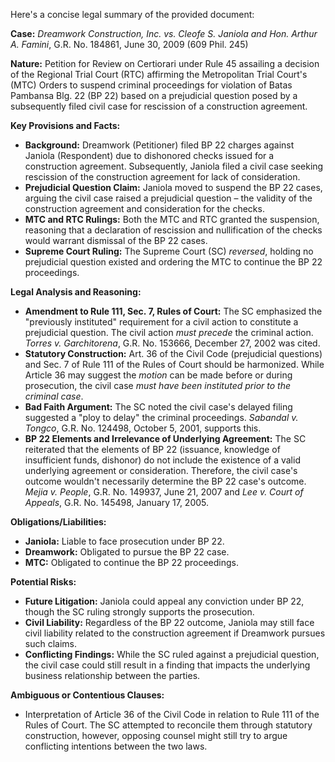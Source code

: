 Here's a concise legal summary of the provided document:

**Case:** *Dreamwork Construction, Inc. vs. Cleofe S. Janiola and Hon. Arthur A. Famini*, G.R. No. 184861, June 30, 2009 (609 Phil. 245)

**Nature:** Petition for Review on Certiorari under Rule 45 assailing a decision of the Regional Trial Court (RTC) affirming the Metropolitan Trial Court's (MTC) Orders to suspend criminal proceedings for violation of Batas Pambansa Blg. 22 (BP 22) based on a prejudicial question posed by a subsequently filed civil case for rescission of a construction agreement.

**Key Provisions and Facts:**

*   **Background:** Dreamwork (Petitioner) filed BP 22 charges against Janiola (Respondent) due to dishonored checks issued for a construction agreement. Subsequently, Janiola filed a civil case seeking rescission of the construction agreement for lack of consideration.
*   **Prejudicial Question Claim:** Janiola moved to suspend the BP 22 cases, arguing the civil case raised a prejudicial question – the validity of the construction agreement and consideration for the checks.
*   **MTC and RTC Rulings:** Both the MTC and RTC granted the suspension, reasoning that a declaration of rescission and nullification of the checks would warrant dismissal of the BP 22 cases.
*   **Supreme Court Ruling:** The Supreme Court (SC) *reversed*, holding no prejudicial question existed and ordering the MTC to continue the BP 22 proceedings.

**Legal Analysis and Reasoning:**

*   **Amendment to Rule 111, Sec. 7, Rules of Court:** The SC emphasized the "previously instituted" requirement for a civil action to constitute a prejudicial question.  The civil action *must precede* the criminal action. *Torres v. Garchitorena*, G.R. No. 153666, December 27, 2002 was cited.
*   **Statutory Construction:** Art. 36 of the Civil Code (prejudicial questions) and Sec. 7 of Rule 111 of the Rules of Court should be harmonized. While Article 36 may suggest the *motion* can be made before or during prosecution, the civil case *must have been instituted prior to the criminal case*.
*   **Bad Faith Argument:** The SC noted the civil case's delayed filing suggested a "ploy to delay" the criminal proceedings. *Sabandal v. Tongco*, G.R. No. 124498, October 5, 2001, supports this.
*   **BP 22 Elements and Irrelevance of Underlying Agreement:** The SC reiterated that the elements of BP 22 (issuance, knowledge of insufficient funds, dishonor) do not include the existence of a valid underlying agreement or consideration.  Therefore, the civil case's outcome wouldn't necessarily determine the BP 22 case's outcome. *Mejia v. People*, G.R. No. 149937, June 21, 2007 and *Lee v. Court of Appeals*, G.R. No. 145498, January 17, 2005.

**Obligations/Liabilities:**

*   **Janiola:** Liable to face prosecution under BP 22.
*   **Dreamwork:** Obligated to pursue the BP 22 case.
*   **MTC:** Obligated to continue the BP 22 proceedings.

**Potential Risks:**

*   **Future Litigation:** Janiola could appeal any conviction under BP 22, though the SC ruling strongly supports the prosecution.
*   **Civil Liability:** Regardless of the BP 22 outcome, Janiola may still face civil liability related to the construction agreement if Dreamwork pursues such claims.
*   **Conflicting Findings:** While the SC ruled against a prejudicial question, the civil case could still result in a finding that impacts the underlying business relationship between the parties.

**Ambiguous or Contentious Clauses:**

*   Interpretation of Article 36 of the Civil Code in relation to Rule 111 of the Rules of Court. The SC attempted to reconcile them through statutory construction, however, opposing counsel might still try to argue conflicting intentions between the two laws.
